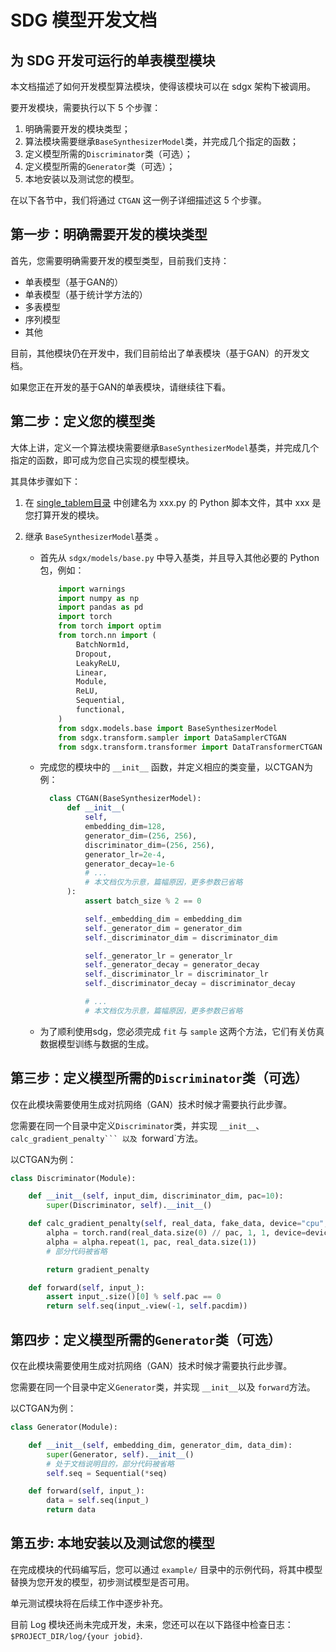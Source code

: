 # SDG 模型开发文档

## 为 SDG 开发可运行的单表模型模块

本文档描述了如何开发模型算法模块，使得该模块可以在 sdgx 架构下被调用。

要开发模块，需要执行以下 5 个步骤：

1.  明确需要开发的模块类型；
2.  算法模块需要继承`BaseSynthesizerModel`类，并完成几个指定的函数；
3.  定义模型所需的`Discriminator`类（可选）；
4.  定义模型所需的`Generator`类（可选）；
5.  本地安装以及测试您的模型。

在以下各节中，我们将通过 `CTGAN` 这一例子详细描述这 5 个步骤。

## 第一步：明确需要开发的模块类型

首先，您需要明确需要开发的模型类型，目前我们支持：

- 单表模型（基于GAN的）
- 单表模型（基于统计学方法的）
- 多表模型
- 序列模型
- 其他

目前，其他模块仍在开发中，我们目前给出了单表模块（基于GAN）的开发文档。

如果您正在开发的基于GAN的单表模块，请继续往下看。


## 第二步：定义您的模型类

大体上讲，定义一个算法模块需要继承`BaseSynthesizerModel`基类，并完成几个指定的函数，即可成为您自己实现的模型模块。

其具体步骤如下：

1.  在 [single_tablem目录](../../sdgx/models/single_table/) 中创建名为 xxx.py 的 Python 脚本文件，其中 xxx 是您打算开发的模块。

2.  继承 `BaseSynthesizerModel`基类 。

      - 首先从 `sdgx/models/base.py` 中导入基类，并且导入其他必要的 Python 包，例如：
        ```python
            import warnings
            import numpy as np
            import pandas as pd
            import torch
            from torch import optim
            from torch.nn import (
                BatchNorm1d,
                Dropout,
                LeakyReLU,
                Linear,
                Module,
                ReLU,
                Sequential,
                functional,
            )
            from sdgx.models.base import BaseSynthesizerModel
            from sdgx.transform.sampler import DataSamplerCTGAN
            from sdgx.transform.transformer import DataTransformerCTGAN
        ```

      - 完成您的模块中的 `__init__` 函数，并定义相应的类变量，以CTGAN为例：

          ```python
            class CTGAN(BaseSynthesizerModel):
                def __init__(
                    self,
                    embedding_dim=128,
                    generator_dim=(256, 256),
                    discriminator_dim=(256, 256),
                    generator_lr=2e-4,
                    generator_decay=1e-6
                    # ...
                    # 本文档仅为示意，篇幅原因，更多参数已省略
                ):
                    assert batch_size % 2 == 0

                    self._embedding_dim = embedding_dim
                    self._generator_dim = generator_dim
                    self._discriminator_dim = discriminator_dim

                    self._generator_lr = generator_lr
                    self._generator_decay = generator_decay
                    self._discriminator_lr = discriminator_lr
                    self._discriminator_decay = discriminator_decay

                    # ...
                    # 本文档仅为示意，篇幅原因，更多参数已省略
          ```

      - 为了顺利使用sdg，您必须完成 `fit` 与 `sample` 这两个方法，它们有关仿真数据模型训练与数据的生成。


## 第三步：定义模型所需的`Discriminator`类（可选）

仅在此模块需要使用生成对抗网络（GAN）技术时候才需要执行此步骤。

您需要在同一个目录中定义`Discriminator`类，并实现 `__init__`、`calc_gradient_penalty``` 以及 `forward`方法。

以CTGAN为例：

```python
class Discriminator(Module):

    def __init__(self, input_dim, discriminator_dim, pac=10):
        super(Discriminator, self).__init__()

    def calc_gradient_penalty(self, real_data, fake_data, device="cpu", pac=10, lambda_=10):
        alpha = torch.rand(real_data.size(0) // pac, 1, 1, device=device)
        alpha = alpha.repeat(1, pac, real_data.size(1))
        # 部分代码被省略

        return gradient_penalty

    def forward(self, input_):
        assert input_.size()[0] % self.pac == 0
        return self.seq(input_.view(-1, self.pacdim))
```



## 第四步：定义模型所需的`Generator`类（可选）

仅在此模块需要使用生成对抗网络（GAN）技术时候才需要执行此步骤。

您需要在同一个目录中定义`Generator`类，并实现 `__init__`以及 `forward`方法。

以CTGAN为例：

```python
class Generator(Module):

    def __init__(self, embedding_dim, generator_dim, data_dim):
        super(Generator, self).__init__()
        # 处于文档说明目的，部分代码被省略
        self.seq = Sequential(*seq)

    def forward(self, input_):
        data = self.seq(input_)
        return data
```


## 第五步: 本地安装以及测试您的模型

在完成模块的代码编写后，您可以通过 `example/` 目录中的示例代码，将其中模型替换为您开发的模型，初步测试模型是否可用。

单元测试模块将在后续工作中逐步补充。

目前 Log 模块还尚未完成开发，未来，您还可以在以下路径中检查日志：`$PROJECT_DIR/log/{your jobid}`.

